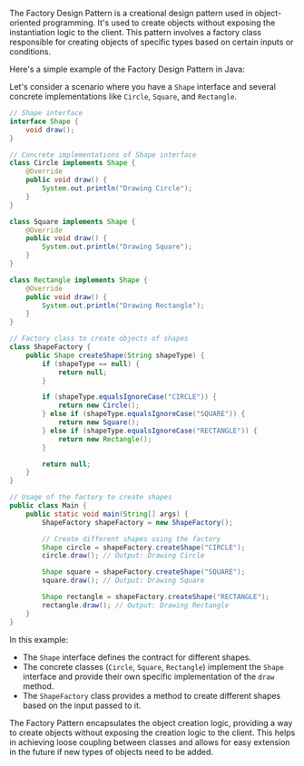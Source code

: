 The Factory Design Pattern is a creational design pattern used in object-oriented programming. It's used to create objects without exposing the instantiation logic to the client. This pattern involves a factory class responsible for creating objects of specific types based on certain inputs or conditions.

Here's a simple example of the Factory Design Pattern in Java:

Let's consider a scenario where you have a `Shape` interface and several concrete implementations like `Circle`, `Square`, and `Rectangle`.

```java
// Shape interface
interface Shape {
    void draw();
}

// Concrete implementations of Shape interface
class Circle implements Shape {
    @Override
    public void draw() {
        System.out.println("Drawing Circle");
    }
}

class Square implements Shape {
    @Override
    public void draw() {
        System.out.println("Drawing Square");
    }
}

class Rectangle implements Shape {
    @Override
    public void draw() {
        System.out.println("Drawing Rectangle");
    }
}

// Factory class to create objects of shapes
class ShapeFactory {
    public Shape createShape(String shapeType) {
        if (shapeType == null) {
            return null;
        }

        if (shapeType.equalsIgnoreCase("CIRCLE")) {
            return new Circle();
        } else if (shapeType.equalsIgnoreCase("SQUARE")) {
            return new Square();
        } else if (shapeType.equalsIgnoreCase("RECTANGLE")) {
            return new Rectangle();
        }

        return null;
    }
}

// Usage of the factory to create shapes
public class Main {
    public static void main(String[] args) {
        ShapeFactory shapeFactory = new ShapeFactory();

        // Create different shapes using the factory
        Shape circle = shapeFactory.createShape("CIRCLE");
        circle.draw(); // Output: Drawing Circle

        Shape square = shapeFactory.createShape("SQUARE");
        square.draw(); // Output: Drawing Square

        Shape rectangle = shapeFactory.createShape("RECTANGLE");
        rectangle.draw(); // Output: Drawing Rectangle
    }
}
```

In this example:

- The `Shape` interface defines the contract for different shapes.
- The concrete classes (`Circle`, `Square`, `Rectangle`) implement the `Shape` interface and provide their own specific implementation of the `draw` method.
- The `ShapeFactory` class provides a method to create different shapes based on the input passed to it.

The Factory Pattern encapsulates the object creation logic, providing a way to create objects without exposing the creation logic to the client. This helps in achieving loose coupling between classes and allows for easy extension in the future if new types of objects need to be added.